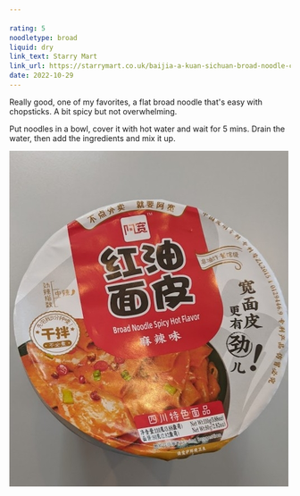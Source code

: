 ```yaml
---

rating: 5
noodletype: broad
liquid: dry
link_text: Starry Mart
link_url: https://starrymart.co.uk/baijia-a-kuan-sichuan-broad-noodle-chilli-oil-flavour-spicy-hot-bowl-110g.html
date: 2022-10-29
---
```


Really good, one of my favorites, a flat broad noodle that's easy with chopsticks.  A bit spicy but not overwhelming. 

Put noodles in a bowl, cover it with hot water and wait for 5 mins.  Drain the water, then add the ingredients and mix it up.  

![Baijia A-kuan Sichuan Broad Noodle Spicy Hot Flavor](images/001.jpg)